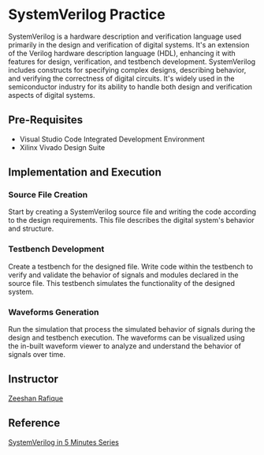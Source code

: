 # SystemVerilog Practice

SystemVerilog is a hardware description and verification language used primarily in the design and verification of digital systems. It's an extension of the Verilog hardware description language (HDL), enhancing it with features for design, verification, and testbench development. SystemVerilog includes constructs for specifying complex designs, describing behavior, and verifying the correctness of digital circuits. It's widely used in the semiconductor industry for its ability to handle both design and verification aspects of digital systems.

## Pre-Requisites

- Visual Studio Code Integrated Development Environment
- Xilinx Vivado Design Suite

## Implementation and Execution

### Source File Creation

Start by creating a SystemVerilog source file and writing the code according to the design requirements. This file describes the digital system's behavior and structure.

### Testbench Development

Create a testbench for the designed file. Write code within the testbench to verify and validate the behavior of signals and modules declared in the source file. This testbench simulates the functionality of the designed system.

### Waveforms Generation

Run the simulation that process the simulated behavior of signals during the design and testbench execution. The waveforms can be visualized using the in-built waveform viewer to analyze and understand the behavior of signals over time.

## Instructor

[Zeeshan Rafique](https://github.com/zeeshanrafique23)

## Reference

[SystemVerilog in 5 Minutes Series](https://www.youtube.com/playlist?list=PL40xmtPvboRs6Ng_1Q_V-1MdJH50A6Ulz)

